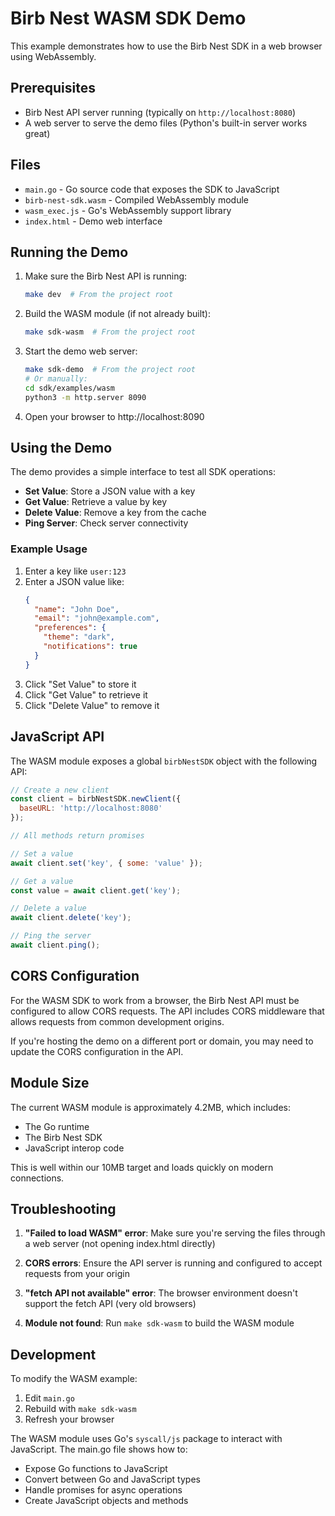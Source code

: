 # Birb Nest WASM SDK Demo

This example demonstrates how to use the Birb Nest SDK in a web browser using WebAssembly.

## Prerequisites

- Birb Nest API server running (typically on `http://localhost:8080`)
- A web server to serve the demo files (Python's built-in server works great)

## Files

- `main.go` - Go source code that exposes the SDK to JavaScript
- `birb-nest-sdk.wasm` - Compiled WebAssembly module
- `wasm_exec.js` - Go's WebAssembly support library
- `index.html` - Demo web interface

## Running the Demo

1. Make sure the Birb Nest API is running:
   ```bash
   make dev  # From the project root
   ```

2. Build the WASM module (if not already built):
   ```bash
   make sdk-wasm  # From the project root
   ```

3. Start the demo web server:
   ```bash
   make sdk-demo  # From the project root
   # Or manually:
   cd sdk/examples/wasm
   python3 -m http.server 8090
   ```

4. Open your browser to http://localhost:8090

## Using the Demo

The demo provides a simple interface to test all SDK operations:

- **Set Value**: Store a JSON value with a key
- **Get Value**: Retrieve a value by key
- **Delete Value**: Remove a key from the cache
- **Ping Server**: Check server connectivity

### Example Usage

1. Enter a key like `user:123`
2. Enter a JSON value like:
   ```json
   {
     "name": "John Doe",
     "email": "john@example.com",
     "preferences": {
       "theme": "dark",
       "notifications": true
     }
   }
   ```
3. Click "Set Value" to store it
4. Click "Get Value" to retrieve it
5. Click "Delete Value" to remove it

## JavaScript API

The WASM module exposes a global `birbNestSDK` object with the following API:

```javascript
// Create a new client
const client = birbNestSDK.newClient({
  baseURL: 'http://localhost:8080'
});

// All methods return promises

// Set a value
await client.set('key', { some: 'value' });

// Get a value
const value = await client.get('key');

// Delete a value
await client.delete('key');

// Ping the server
await client.ping();
```

## CORS Configuration

For the WASM SDK to work from a browser, the Birb Nest API must be configured to allow CORS requests. The API includes CORS middleware that allows requests from common development origins.

If you're hosting the demo on a different port or domain, you may need to update the CORS configuration in the API.

## Module Size

The current WASM module is approximately 4.2MB, which includes:
- The Go runtime
- The Birb Nest SDK
- JavaScript interop code

This is well within our 10MB target and loads quickly on modern connections.

## Troubleshooting

1. **"Failed to load WASM" error**: Make sure you're serving the files through a web server (not opening index.html directly)

2. **CORS errors**: Ensure the API server is running and configured to accept requests from your origin

3. **"fetch API not available" error**: The browser environment doesn't support the fetch API (very old browsers)

4. **Module not found**: Run `make sdk-wasm` to build the WASM module

## Development

To modify the WASM example:

1. Edit `main.go`
2. Rebuild with `make sdk-wasm`
3. Refresh your browser

The WASM module uses Go's `syscall/js` package to interact with JavaScript. The main.go file shows how to:
- Expose Go functions to JavaScript
- Convert between Go and JavaScript types
- Handle promises for async operations
- Create JavaScript objects and methods
